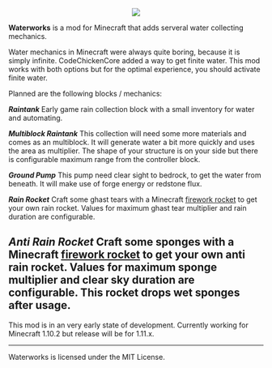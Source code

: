 <p align="center"><img src="http://i.imgur.com/nohecNN.png"></p>

**Waterworks** is a mod for Minecraft that adds serveral water collecting mechanics.

Water mechanics in Minecraft were always quite boring, because it is simply infinite. 
CodeChickenCore added a way to get finite water. This mod works with both options but for the
optimal experience, you should activate finite water. 

Planned are the following blocks / mechanics:

***Raintank***
Early game rain collection block with a small inventory for water and automating.

***Multiblock Raintank***
This collection will need some more materials and comes as an multiblock. 
It will generate water a bit more quickly and uses the area as multiplier.
The shape of your structure is on your side but there is configurable maximum range from the controller block.

***Ground Pump***
This pump need clear sight to bedrock, to get the water from beneath.
It will make use of forge energy or redstone flux.

***Rain Rocket***
Craft some ghast tears with a Minecraft <a href="http://minecraft.gamepedia.com/Firework_Rocket">firework rocket</a> to get your own rain rocket.
Values for maximum ghast tear multiplier and rain duration are configurable.

***Anti Rain Rocket***
Craft some sponges with a Minecraft <a href="http://minecraft.gamepedia.com/Firework_Rocket">firework rocket</a> to get your own anti rain rocket.
Values for maximum sponge multiplier and clear sky duration are configurable.
This rocket drops wet sponges after usage.
-----------------

This mod is in an very early state of development. 
Currently working for Minecraft 1.10.2 but release will be for 1.11.x.
 
-----------------

Waterworks is licensed under the MIT License.